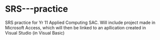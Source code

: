 # SRS---practice
SRS practice for Yr 11 Applied Computing SAC.
Will include project made in Microsoft Access, which will then be linked to an apllication created in Visual Studio (in Visual Basic)
